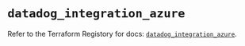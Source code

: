 # `datadog_integration_azure`

Refer to the Terraform Registory for docs: [`datadog_integration_azure`](https://registry.terraform.io/providers/datadog/datadog/3.24.0/docs/resources/integration_azure).
